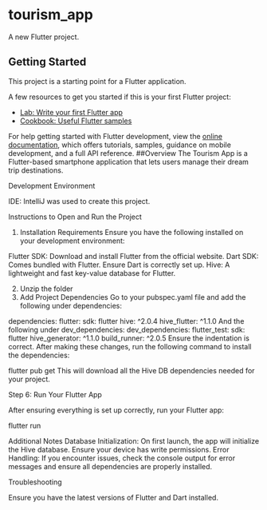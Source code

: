 # tourism_app

A new Flutter project.

## Getting Started

This project is a starting point for a Flutter application.

A few resources to get you started if this is your first Flutter project:

- [Lab: Write your first Flutter app](https://docs.flutter.dev/get-started/codelab)
- [Cookbook: Useful Flutter samples](https://docs.flutter.dev/cookbook)

For help getting started with Flutter development, view the
[online documentation](https://docs.flutter.dev/), which offers tutorials,
samples, guidance on mobile development, and a full API reference.
##Overview
 The Tourism App is a Flutter-based smartphone application that lets users manage their dream trip destinations. 

 Development Environment

IDE: IntelliJ was used to create this project.

Instructions to Open and Run the Project

1. Installation Requirements
Ensure you have the following installed on your development environment:

Flutter SDK: Download and install Flutter from the official website.
Dart SDK: Comes bundled with Flutter. Ensure Dart is correctly set up.
Hive: A lightweight and fast key-value database for Flutter.

2. Unzip the folder
3. Add Project Dependencies
Go to your pubspec.yaml file and add the following under dependencies:

dependencies:
  flutter:
    sdk: flutter
  hive: ^2.0.4
  hive_flutter: ^1.1.0
And the following under dev_dependencies:
dev_dependencies:
  flutter_test:
    sdk: flutter
  hive_generator: ^1.1.0
  build_runner: ^2.0.5
Ensure the indentation is correct. After making these changes, run the following command to install the dependencies:

flutter pub get
This will download all the Hive DB dependencies needed for your project.

Step 6: Run Your Flutter App

After ensuring everything is set up correctly, run your Flutter app:

flutter run

Additional Notes
Database Initialization: On first launch, the app will initialize the Hive database. Ensure your device has write permissions.
Error Handling: If you encounter issues, check the console output for error messages and ensure all dependencies are properly installed.


Troubleshooting

Ensure you have the latest versions of Flutter and Dart installed.

